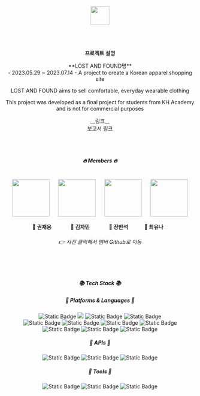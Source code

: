 <div align="center">

<img src="http://www.lost-and-found.store/images/common/logo.png" height="50px"/>
<br><br><br><br>

**프로젝트 설명**

<div>**LOST AND FOUND명**</div>
- 2023.05.29 ~ 2023.07.14
- A project to create a Korean apparel shopping site

LOST AND FOUND aims to sell comfortable, everyday wearable clothing

This project was developed as a final project for students from KH Academy and is not for commercial purposes
<div>__링크__</div>
<div>보고서 링크</div>

<br><br>
##### 🔥 **Members** 🔥
<br>
<div>
  <a href="https://github.com/woongdam777"><img src="https://drive.google.com/uc?export=view&id=1obJhbrliRXSR4cWQW-wOgL2fZkSS6bgn" height="100px"></a>
  &nbsp;&nbsp;&nbsp;&nbsp;
  <a href="https://github.com/alittlebitJ"><img src="https://drive.google.com/uc?export=view&id=1WI2b1Et5gKmRZiX6WvGPP0s5VtoK3oNU" height="100px"></a>
  &nbsp;&nbsp;&nbsp;&nbsp;
  <a href="https://github.com/peter9217"><img src="https://drive.google.com/uc?export=view&id=1su4JyZxxdysnjG3Ru6GtaXXmQmoPF-pC" height="100px"></a>
  &nbsp;&nbsp;&nbsp;&nbsp;
  <a href="https://github.com/cyunanne"><img src="https://drive.google.com/uc?export=view&id=16JUrOcb7vp0qErIuzz65Bdj8bAigLpTC" height="100px"></a>
</div>

**💜 권재웅** &nbsp;&nbsp;&nbsp;&nbsp;&nbsp;&nbsp;&nbsp;&nbsp;&nbsp;&nbsp;&nbsp;
**💜 김자민** &nbsp;&nbsp;&nbsp;&nbsp;&nbsp;&nbsp;&nbsp;&nbsp;&nbsp;&nbsp;&nbsp;
**💜 장반석** &nbsp;&nbsp;&nbsp;&nbsp;&nbsp;&nbsp;&nbsp;&nbsp;&nbsp;
**💜 최유나** &nbsp;&nbsp;

###### 👉 사진 클릭해서 멤버 Github로 이동







<br><br>
##### 📚 **Tech Stack** 📚

##### 🔹 Platforms & Languages 🔹
<div>
  <img alt="Static Badge" src="https://img.shields.io/badge/Spring%20Boot-6DB33F?logo=springboot&logoColor=white">
  <img src="https://img.shields.io/badge/Java-007396?style=flat&logo=OpenJDK&logoColor=white"/>
  <img alt="Static Badge" src="https://img.shields.io/badge/Thymeleaf-%23005F0F?logo=thymeleaf&logoColor=white">
  <img alt="Static Badge" src="https://img.shields.io/badge/MySql-4479A1?logo=mysql&logoColor=white">
</div>
<div> 
  <img alt="Static Badge" src="https://img.shields.io/badge/HTML5-%23E34F26?logo=html5&logoColor=white">
  <img alt="Static Badge" src="https://img.shields.io/badge/CSS3-%231572B6?logo=css3&logoColor=white">
  <img alt="Static Badge" src="https://img.shields.io/badge/JavaScript-%23F7DF1E?logo=javascript&logoColor=white">
  <img alt="Static Badge" src="https://img.shields.io/badge/jQuery-%230769AD?logo=jquery&logoColor=white">
</div>
<div>
  <img alt="Static Badge" src="https://img.shields.io/badge/AWS-%23232F3E?logo=amazonaws&logoColor=white">
  <img alt="Static Badge" src="https://img.shields.io/badge/AmazonS3-%23569A31?logo=amazons3&logoColor=white">
  <img alt="Static Badge" src="https://img.shields.io/badge/AmazonEC2-%23FF9900?logo=amazonec2&logoColor=white">
</div>

##### 🔸 APIs 🔸
<div>
  <img alt="Static Badge" src="https://img.shields.io/badge/KakaoAPI-%23FFCD00?logo=kakao&logoColor=white&link=https%3A%2F%2Fdevelopers.kakao.com%2F">
  <img alt="Static Badge" src="https://img.shields.io/badge/Chart.js-%23FF6384?logo=chartdotjs&logoColor=white&link=https%3A%2F%2Fwww.chartjs.org%2F">
  <img alt="Static Badge" src="https://img.shields.io/badge/PortOne-%23F36633?link=https%3A%2F%2Fportone.io%2Fkorea%2Fko">
</div>

##### 🔹 Tools 🔹
<div>
  <img alt="Static Badge" src="https://img.shields.io/badge/Eclipse-%232C2255?logo=eclipseide&logoColor=white">
  <img alt="Static Badge" src="https://img.shields.io/badge/VS%20Code-%23007ACC?logo=visualstudiocode&logoColor=white">
  <img alt="Static Badge" src="https://img.shields.io/badge/GitHub-%23181717?logo=github&logoColor=white">
</div>
  
</div>
